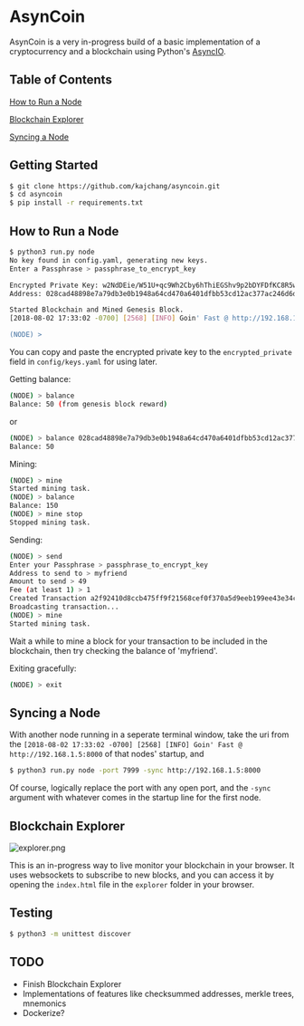 # AsynCoin

AsynCoin is a very in-progress build of a basic implementation of a cryptocurrency and a blockchain using Python's [AsyncIO](https://docs.python.org/3/library/asyncio.html).

## Table of Contents

[How to Run a Node](https://github.com/kajchang/asyncoin#how-to-run-a-node)

[Blockchain Explorer](https://github.com/kajchang/asyncoin#blockchain-explorer)

[Syncing a Node](https://github.com/kajchang/asyncoin#syncing-a-node)

## Getting Started

```bash
$ git clone https://github.com/kajchang/asyncoin.git
$ cd asyncoin
$ pip install -r requirements.txt
```


## How to Run a Node

```bash
$ python3 run.py node
No key found in config.yaml, generating new keys.
Enter a Passphrase > passphrase_to_encrypt_key

Encrypted Private Key: w2NdDEie/W51U+qc9Wh2Cby6hThiEGShv9p2bDYFDfKC8R5wLRuyXt0rB6OuI8BhYh45TxlyYueBAXRjdvJHa8RA7hhISlj7VgNdYR0j884=
Address: 028cad48898e7a79db3e0b1948a64cd470a6401dfbb53cd12ac377ac246d6dc961d1c64f9d01b89575a7e334682f8079

Started Blockchain and Mined Genesis Block.
[2018-08-02 17:33:02 -0700] [2568] [INFO] Goin' Fast @ http://192.168.1.5:8000

(NODE) > 
```

You can copy and paste the encrypted private key to the `encrypted_private` field in `config/keys.yaml` for using later.

Getting balance:

```bash
(NODE) > balance
Balance: 50 (from genesis block reward)
```

or

```bash
(NODE) > balance 028cad48898e7a79db3e0b1948a64cd470a6401dfbb53cd12ac377ac246d6dc961d1c64f9d01b89575a7e334682f8079
Balance: 50
```

Mining:

```bash
(NODE) > mine
Started mining task.
(NODE) > balance
Balance: 150
(NODE) > mine stop
Stopped mining task.
```

Sending:

```bash
(NODE) > send
Enter your Passphrase > passphrase_to_encrypt_key
Address to send to > myfriend
Amount to send > 49
Fee (at least 1) > 1
Created Transaction a2f92410d8ccb475ff9f21568cef0f370a5d9eeb199ee43e34c085b196e8f0ee
Broadcasting transaction...
(NODE) > mine
Started mining task.
```

Wait a while to mine a block for your transaction to be included in the blockchain, then try checking the balance of 'myfriend'.

Exiting gracefully:

```bash
(NODE) > exit
```


## Syncing a Node

With another node running in a seperate terminal window, take the uri from the `[2018-08-02 17:33:02 -0700] [2568] [INFO] Goin' Fast @ http://192.168.1.5:8000` of that nodes' startup, and 

```bash
$ python3 run.py node -port 7999 -sync http://192.168.1.5:8000
```

Of course, logically replace the port with any open port, and the `-sync` argument with whatever comes in the startup line for the first node.


## Blockchain Explorer

![explorer.png](https://github.com/kajchang/AsynCoin/raw/master/assets/explorer.png)

This is an in-progress way to live monitor your blockchain in your browser. It uses websockets to subscribe to new blocks, and you can access it by opening the `index.html` file in the `explorer` folder in your browser.

## Testing

```bash
$ python3 -m unittest discover
```

## TODO

- Finish Blockchain Explorer
- Implementations of features like checksummed addresses, merkle trees, mnemonics
- Dockerize?
